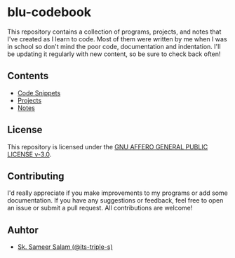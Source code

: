 # blu-codebook

This repository contains a collection of programs, projects, and notes that I've created as I learn to code. Most of them were written by me when I was in school so don't mind the poor code, documentation and indentation. I'll be updating it regularly with new content, so be sure to check back often!

## Contents

- [Code Snippets](./code-snippets)
- [Projects](./projects)
- [Notes](./notes)

## License

This repository is licensed under the [GNU AFFERO GENERAL PUBLIC LICENSE v-3.0](./LICENSE).

## Contributing

I'd really appreciate if you make improvements to my programs or add some documentation. If you have any suggestions or feedback, feel free to open an issue or submit a pull request. All contributions are welcome!

## Auhtor

- [Sk. Sameer Salam (@its-triple-s)](https://github.com/its-triple-s)
